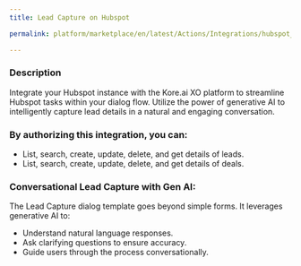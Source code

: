 ```yaml
---
title: Lead Capture on Hubspot

permalink: platform/marketplace/en/latest/Actions/Integrations/hubspot_genAILeadCapture

---
```


### Description

Integrate your Hubspot instance with the Kore.ai XO platform to streamline Hubspot tasks within your dialog flow. Utilize the power of generative AI to intelligently capture lead details in a natural and engaging conversation.

### By authorizing this integration, you can:
- List, search, create, update, delete, and get details of leads.
- List, search, create, update, delete, and get details of deals.

### Conversational Lead Capture with Gen AI:
The Lead Capture dialog template goes beyond simple forms. It leverages generative AI to:
- Understand natural language responses.
- Ask clarifying questions to ensure accuracy.
- Guide users through the process conversationally.

